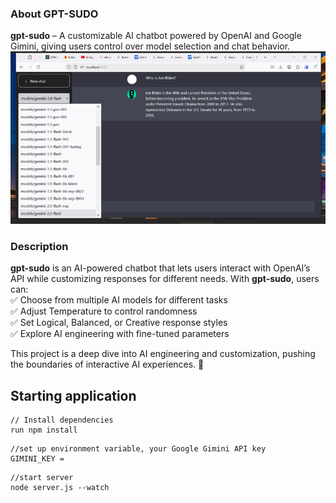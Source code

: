 ### About GPT-SUDO

**gpt-sudo** – A customizable AI chatbot powered by OpenAI and Google Gimini, giving users control over model selection and chat behavior.
<img src="./Capture.PNG">

### Description

**gpt-sudo** is an AI-powered chatbot that lets users interact with OpenAI’s API while customizing responses for different needs. With **gpt-sudo**, users can:  
✅ Choose from multiple AI models for different tasks  
✅ Adjust Temperature to control randomness  
✅ Set Logical, Balanced, or Creative response styles  
✅ Explore AI engineering with fine-tuned parameters

This project is a deep dive into AI engineering and customization, pushing the boundaries of interactive AI experiences. 🚀

## Starting application

```batch
// Install dependencies
run npm install

```

```batch
//set up environment variable, your Google Gimini API key
GIMINI_KEY =

```

```batch
//start server
node server.js --watch

```
